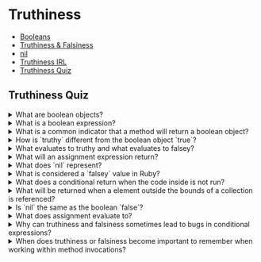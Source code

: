 # Truthiness #

- [Booleans]()
- [Truthiness & Falsiness]()
- [nil]()
- [Truthiness IRL]()
- [Truthiness Quiz]()

## Truthiness Quiz ##

<details>
  <summary>What are boolean objects?</summary>

  
</details>
<details>
  <summary>What is a boolean expression?</summary>

  
</details>
<details>
  <summary>What is a common indicator that a method will return a boolean object?</summary>

  
</details>
<details>
  <summary>How is `truthy` different from the boolean object `true`?</summary>

  
</details>
<details>
  <summary>What evaluates to truthy and what evaluates to falsey?</summary>

  
</details>
<details>
  <summary>What will an assignment expression return?</summary>

  
</details>
<details>
  <summary>What does `nil` represent?</summary>

  
</details>
<details>
  <summary>What is considered a `falsey` value in Ruby?</summary>

  
</details>
<details>
  <summary>What does a conditional return when the code inside is not run?</summary>

  
</details>
<details>
  <summary>What will be returned when a element outside the bounds of a collection is referenced?</summary>

</details>
<details>
  <summary>Is `nil` the same as the boolean `false`?</summary>

</details>
<details>
  <summary>What does assignment evaluate to?</summary>

</details>
<details>
  <summary>Why can truthiness and falsiness sometimes lead to bugs in conditional expressions?</summary>

</details>
<details>
  <summary>When does truthiness or falsiness become important to remember when working within method invocations?</summary>

</details>
